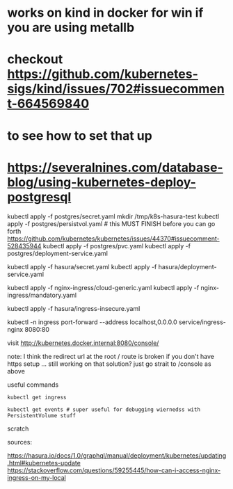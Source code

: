 # works on kind in docker for win if you are using metallb 
# checkout https://github.com/kubernetes-sigs/kind/issues/702#issuecomment-664569840
# to see how to set that up

# https://severalnines.com/database-blog/using-kubernetes-deploy-postgresql
kubectl apply -f postgres/secret.yaml
mkdir /tmp/k8s-hasura-test
kubectl apply -f postgres/persistvol.yaml # this MUST FINISH before you can go forth https://github.com/kubernetes/kubernetes/issues/44370#issuecomment-528435944
kubectl apply -f postgres/pvc.yaml
kubectl apply -f postgres/deployment-service.yaml

kubectl apply -f hasura/secret.yaml
kubectl apply -f hasura/deployment-service.yaml

kubectl apply -f nginx-ingress/cloud-generic.yaml
kubectl apply -f nginx-ingress/mandatory.yaml

 kubectl apply -f hasura/ingress-insecure.yaml


kubectl -n ingress port-forward --address localhost,0.0.0.0 service/ingress-nginx 8080:80

visit
http://kubernetes.docker.internal:8080/console/

note: I think the redirect url at the root / route is broken if you don't have https setup ... still working on that
solution? just go strait to /console as above


useful commands

```
kubectl get ingress

kubectl get events # super useful for debugging wiernedss with PersistentVolume stuff
```

scratch

sources:

https://hasura.io/docs/1.0/graphql/manual/deployment/kubernetes/updating.html#kubernetes-update
https://stackoverflow.com/questions/59255445/how-can-i-access-nginx-ingress-on-my-local
